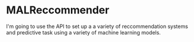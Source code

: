 # MALReccommender
I'm going to use the API to set up a a variety of reccommendation systems and predictive task using a variety of machine learning models.
